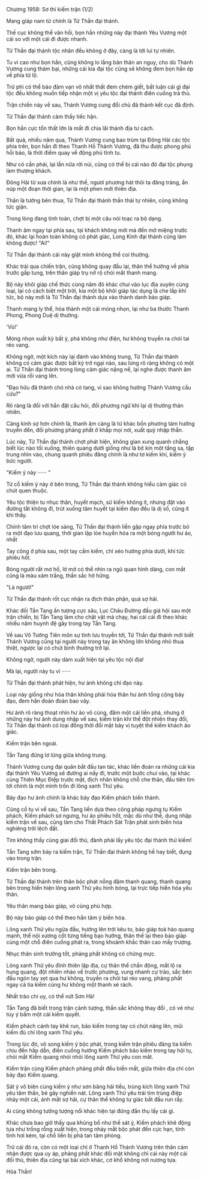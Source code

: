 




Chương 1958: Sơ thí kiếm trận (1/2)


Mang giáp nam tử chính là Tử Thần đại thánh.

Thế cục không thể vãn hồi, bọn hắn những này đại thánh Yêu Vương một cái so với một cái đi được nhanh.

Tử Thần đại thánh tộc nhân đều không ở đây, càng là tới lui tự nhiên.

Tu vi cao như bọn hắn, cũng không lo lắng bản thân an nguy, cho dù Thánh Vương cung thảm bại, những cái kia đại tộc cũng sẽ không đem bọn hắn ép về phía tử lộ.

Trừ phi có thể bảo đảm vạn vô nhất thất đem chém giết, bất luận cái gì đại tộc đều không muốn tiếp nhận một vị yêu tộc đại thánh điên cuồng trả thù.

Trận chiến này về sau, Thánh Vương cung đổi chủ đã thành kết cục đã định.

Tử Thần đại thánh cảm thấy tiếc hận.

Bọn hắn cực tổn thất lớn là mất đi chia lãi thánh địa tư cách.

Bất quá, nhiều năm qua, Thánh Vương cung bao trùm tại Đông Hải các tộc phía trên, bọn hắn đi theo Thanh Hồ Thánh Vương, đã thu được phong phú hồi báo, là thời điểm quay về động phủ tĩnh tu.

Như có cần phải, lại lần nữa rời núi, cũng có thể bị cái nào đó đại tộc phụng làm thượng khách.

Đông Hải từ xưa chính là như thế, ngươi phương hát thôi ta đăng tràng, ẩn núp một đoạn thời gian, lại là một phen mới thiên địa.

Thân là tướng bên thua, Tử Thần đại thánh thần thái tự nhiên, cũng không tức giận.

Trong lòng đang tính toán, chợt bị một câu nói toạc ra bộ dạng.

Thanh âm ngay tại phía sau, tại khách không mời mà đến mở miệng trước đó, khác lại hoàn toàn không có phát giác, Long Kình đại thánh cũng làm không được! "Ai!"

Tử Thần đại thánh cái này giật mình không thể coi thường.

Khác trải qua chiến trận, cũng không quay đầu lại, thân thể hướng về phía trước gấp tung, trên thân giáp trụ nở rộ chói mắt thanh mang.

Bộ này khôi giáp chế thức cùng năm đó khác chui vào lục địa xuyên cùng loại, lại có cách biệt một trời, kia một bộ khôi giáp tác dụng là che lấp khí tức, bộ này mới là Tử Thần đại thánh dựa vào thành danh bảo giáp.

Thanh mang ly thể, hóa thành một cái móng nhọn, lại như ba thước Thanh Phong, Phong Duệ dị thường.

'Vù!'

Móng nhọn xuất kỳ bất ý, phá không như điện, hư không truyền ra chói tai réo vang.

Không ngờ, một kích này lại đánh vào không trung, Tử Thần đại thánh không có cảm giác được bất kỳ trở ngại nào, sau lưng rõ ràng không có một ai. Tử Thần đại thánh trong lòng cảm giác nặng nề, lại nghe được thanh âm mới vừa rồi vang lên.

"Đạo hữu đã thành chó nhà có tang, vì sao không hướng Thánh Vương cầu cứu?"

Rõ ràng là đối với hắn đặt câu hỏi, đối phương ngữ khí lại dị thường thản nhiên.

Càng kinh sợ hơn chính là, thanh âm càng là từ khác bốn phương tám hướng truyền đến, đối phương phảng phất ở khắp mọi nơi, xuất quỷ nhập thần.

Lúc này, Tử Thần đại thánh chợt phát hiện, không gian xung quanh chẳng biết lúc nào tối xuống, thiên quang dưới giống như là bịt kín một tầng sa, tập trung nhìn vào, chung quanh phiêu đãng chính là như tơ kiếm khí, kiếm ý bức người.

"Kiếm ý này ······ "

Từ cỗ kiếm ý này ở bên trong, Tử Thần đại thánh không hiểu cảm giác có chút quen thuộc.

Yêu tộc thiện tu nhục thân, huyết mạch, sử kiếm không ít, nhưng đặt vào đường tắt không đi, trút xuống tâm huyết tại kiếm đạo đều là dị số, cũng ít khi thấy.

Chính tâm trí chợt lóe sáng, Tử Thần đại thánh liền gặp ngay phía trước bỏ ra một đạo lưu quang, thời gian lập lòe huyễn hóa ra một bóng người hư ảo, nhất

Tay cõng ở phía sau, một tay cầm kiếm, chỉ xéo hướng phía dưới, khí tức phiêu hốt.

Bóng người rất mơ hồ, lờ mờ có thể nhìn ra ngũ quan hình dáng, con mắt cũng là màu xám trắng, thần sắc hờ hững.

"Là ngươi!"

Tử Thần đại thánh rốt cục nhận ra địch thân phận, quá sợ hãi.

Khác đối Tần Tang ấn tượng cực sâu, Lục Châu Đường đấu giá hội sau một trận chiến, bị Tần Tang làm cho chật vật mà chạy, hai cái cái đi theo khác nhiều năm huynh đệ gãy trong tay Tần Tang.

Về sau Vô Tướng Tiên môn sự tình lưu truyền tới, Tử Thần đại thánh mới biết Thánh Vương cũng tại người này trong tay ăn không lớn không nhỏ thua thiệt, ngược lại có chút bình thường trở lại.

Không ngờ, người này dám xuất hiện tại yêu tộc nội địa!

Mà lại, người này tu vi ······

Tử Thần đại thánh phát hiện, hư ảnh không chỉ đạo này.

Loại này giống như hóa thân không phải hóa thân hư ảnh tổng cộng bảy đạo, đem hắn đoàn đoàn bao vây.

Hư ảnh rõ ràng thoạt nhìn hư ảo vô cùng, đâm một cái liền phá, nhưng ở những này hư ảnh dung nhập về sau, kiếm trận khí thế đột nhiên thay đổi, Tử Thần đại thánh có loại đồng thời đối mặt bảy vị tuyệt thế kiếm khách ảo giác.

Kiếm trận bên ngoài.

Tần Tang đứng lơ lửng giữa không trung.

Thánh Vương cung đại quân bắt đầu tan tác, khác liền đoán ra những cái kia đại thánh Yêu Vương sẽ đường ai nấy đi, trước một bước chui vào, tại khác cùng Thiên Mục Điệp trước mặt, địch nhân không chỗ che thân, đầu tiên tìm tới chính là một mình trốn đi lông xanh Thử yêu.

Bảy đạo hư ảnh chính là khác bảy đạo Kiếm phách biến thành.

Củng cố tu vi về sau, Tần Tang liền dựa theo công pháp ngưng tụ Kiếm phách, Kiếm phách sơ ngưng, hư ảo phiêu hốt, mặc dù như thế, dung nhập kiếm trận về sau, cũng làm cho Thất Phách Sát Trận phát sinh biến hóa nghiêng trời lệch đất.

Tìm không thấy cùng giai đối thủ, đành phải lấy yêu tộc đại thánh thử kiếm!

Tần Tang sớm bày ra kiếm trận, Tử Thần đại thánh không hề hay biết, đụng vào trong trận.

Kiếm trận bên trong.

Tử Thần đại thánh trên thân bộc phát nồng đậm thanh quang, thanh quang bên trong hiển hiện lông xanh Thử yêu hình bóng, lại trực tiếp hiển hóa yêu thân.

Yêu thân mang bảo giáp, vô cùng phù hợp.

Bộ này bảo giáp có thể theo hắn tâm ý biến hóa.

Lông xanh Thử yêu ngửa đầu, hướng lên trời kêu to, bảo giáp toả hào quang mạnh, thể nội xương cốt từng tiếng bạo hưởng, thân thể lại theo bảo giáp cùng một chỗ điên cuồng phát ra, trong khoảnh khắc thân cao mấy trượng.

Nhục thân sinh trưởng tốt, phảng phất không có chừng mực.

Lông xanh Thử yêu đỉnh thiên lập địa, cự thân thể chấn động, mắt lộ ra hung quang, đột nhiên nhào về trước phương, vung nhanh cự trảo, sắc bén đầu ngón tay xẹt qua hư không, truyền ra chói tai réo vang, phảng phất ngay cả tia kiếm cùng hư không một thanh xé rách.

Nhất trảo chi uy, có thể nứt Sơn Hà!

Tần Tang đã biết trong trận cảnh tượng, thần sắc không thay đổi , có vẻ như tùy ý bấm một cái kiếm quyết.

Kiếm phách cánh tay khẽ run, bảo kiếm trong tay có chút nâng lên, mũi kiếm đủ chỉ lông xanh Thử yêu.

Trong lúc đó, vô song kiếm ý bộc phát, trong kiếm trận phiêu đãng tia kiếm chịu đến hấp dẫn, điên cuồng hướng Kiếm phách bảo kiếm trong tay hội tụ, chói mắt Kiếm quang nhói nhói lông xanh Thử yêu con mắt.

Kiếm trận cùng Kiếm phách phảng phất đều biến mất, giữa thiên địa chỉ còn bảy đạo Kiếm quang.

Sát ý vô biên cùng kiếm ý như sơn băng hải tiếu, trùng kích lông xanh Thử yêu tâm thần, bẻ gãy nghiền nát. Lông xanh Thử yêu trái tim trùng điệp nhảy một cái, ánh mắt sợ hãi, cự thân thể không tự giác bắt đầu run rẩy.

Ai cũng không tưởng tượng nổi khác hiện tại đứng đắn thụ lấy cái gì.

Khác chưa bao giờ thấy qua khủng bố như thế sát ý, Kiếm phách khẽ động tựa như trống rỗng xuất hiện, trong nháy mắt bộc phát đến cực hạn, tính tình hơi kém, tại chỗ liền bị phá tan tâm phòng.

Trừ cái đó ra, còn có một loại chỉ ở Thanh Hồ Thánh Vương trên thân cảm nhận được qua uy áp, phảng phất khác đối mặt không chỉ cái này một cái đối thủ, thiên địa cũng tại bài xích khác, cơ khổ không nơi nương tựa.

Hóa Thần!




